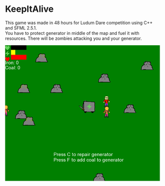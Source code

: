 # KeepItAlive
This game was made in 48 hours for Ludum Dare competition using C++ and SFML 2.5.1.\
You have to protect generator in middle of the map and fuel it with resources. There will be zombies attacking you and your generator.

![](keepitalive.png)
